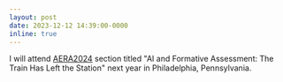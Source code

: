 ```yaml
---
layout: post
date: 2023-12-12 14:39:00-0000
inline: true
---
```


I will attend <a href='https://www.aera.net/Events-Meetings/Annual-Meeting/2024-Annual-Meeting'>AERA2024</a> section titled "AI and Formative Assessment: The Train Has Left the Station" next year in Philadelphia, Pennsylvania.

<!-- Put title as title: in frontmatter to make it a long post -->
